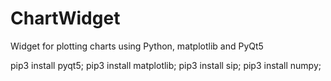 # ChartWidget
Widget for plotting charts using Python, matplotlib and PyQt5

pip3 install pyqt5;
pip3 install matplotlib;
pip3 install sip; 
pip3 install numpy;
